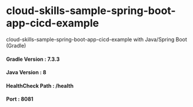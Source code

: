 # cloud-skills-sample-spring-boot-app-cicd-example

cloud-skills-sample-spring-boot-app-cicd-example with Java/Spring Boot (Gradle)

#### Gradle Version : 7.3.3


#### Java Version : 8


#### HealthCheck Path : /health


#### Port : 8081

